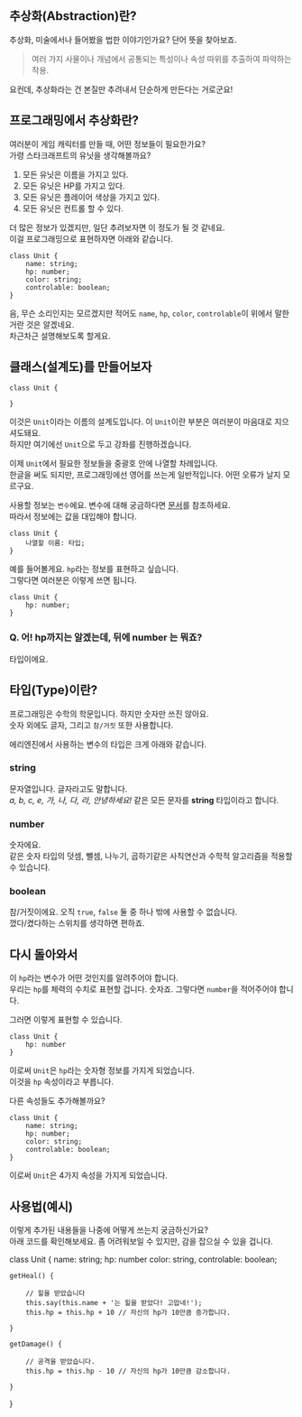 ## 추상화(Abstraction)란?

추상화, 미술에서나 들어봤을 법한 이야기인가요? 단어 뜻을 찾아보죠.

> 여러 가지 사물이나 개념에서 공통되는 특성이나 속성 따위를 추출하여 파악하는 작용.

요컨데, 추상화라는 건 본질만 추려내서 단순하게 만든다는 거로군요!

## 프로그래밍에서 추상화란?

여러분이 게임 캐릭터를 만들 때, 어떤 정보들이 필요한가요?  
가령 스타크래프트의 유닛을 생각해볼까요?

1. 모든 유닛은 이름을 가지고 있다.
1. 모든 유닛은 HP를 가지고 있다.
1. 모든 유닛은 플레이어 색상을 가지고 있다.
1. 모든 유닛은 컨트롤 할 수 있다.

더 많은 정보가 있겠지만, 일단 추려보자면 이 정도가 될 것 같네요.  
이걸 프로그래밍으로 표현하자면 아래와 같습니다.

```
class Unit {
    name: string;
    hp: number;
    color: string;
    controlable: boolean;
}
```

음, 무슨 소리인지는 모르겠지만 적어도 `name`, `hp`, `color`, `controlable`이 위에서 말한 거란 것은 알겠네요.  
차근차근 설명해보도록 할게요.

## 클래스(설계도)를 만들어보자

```
class Unit {

}
```

이것은 `Unit`이라는 이름의 설계도입니다. 이 `Unit`이란 부분은 여러분이 마음대로 지으셔도돼요.  
하지만 여기에선 `Unit`으로 두고 강좌를 진행하겠습니다.

이제 `Unit`에서 필요한 정보들을 중괄호 안에 나열할 차례입니다.  
한글을 써도 되지만, 프로그래밍에선 영어를 쓰는게 일반적입니다. 어떤 오류가 날지 모르구요.

사용할 정보는 `변수`에요. 변수에 대해 궁금하다면 [문서](./what-is-variable)를 참조하세요.  
따라서 정보에는 값을 대입해야 합니다.

```
class Unit {
    나열할 이름: 타입;
}
```

예를 들어볼게요. `hp`라는 정보를 표현하고 싶습니다.  
그렇다면 여러분은 이렇게 쓰면 됩니다.

```
class Unit {
    hp: number;
}
```

### Q. 어! **hp**까지는 알겠는데, 뒤에 **number** 는 뭐죠?
타입이에요.

## 타입(Type)이란?

프로그래밍은 수학의 학문입니다. 하지만 숫자만 쓰진 않아요.  
숫자 외에도 글자, 그리고 `참/거짓` 또한 사용합니다.

에리엔진에서 사용하는 변수의 타입은 크게 아래와 같습니다.

### string

문자열입니다. 글자라고도 말합니다.  
*a, b, c, e, 가, 나, 다, 라, 안녕하세요!* 같은 모든 문자를 **string** 타입이라고 합니다.


### number

숫자에요.  
같은 숫자 타입의 덧셈, 뺄셈, 나누기, 곱하기같은 사칙연산과 수학적 알고리즘을 적용할 수 있습니다.

### boolean

참/거짓이에요. 오직 `true`, `false` 둘 중 하나 밖에 사용할 수 없습니다.  
껐다/켰다하는 스위치를 생각하면 편하죠.

## 다시 돌아와서

이 `hp`라는 변수가 어떤 것인지를 알려주어야 합니다.  
우리는 `hp`를 체력의 수치로 표현할 겁니다. 숫자죠. 그렇다면 `number`을 적어주어야 합니다.

그러면 이렇게 표현할 수 있습니다.

```
class Unit {
    hp: number
}
```

이로써 `Unit`은 `hp`라는 숫자형 정보를 가지게 되었습니다.  
이것을 `hp` 속성이라고 부릅니다.

다른 속성들도 추가해볼까요?

```
class Unit {
    name: string;
    hp: number;
    color: string;
    controlable: boolean;
}
```

이로써 `Unit`은 4가지 속성을 가지게 되었습니다.

## 사용법(예시)

이렇게 추가된 내용들을 나중에 어떻게 쓰는지 궁금하신가요?  
아래 코드를 확인해보세요. 좀 어려워보일 수 있지만, 감을 잡으실 수 있을 겁니다.

class Unit {
    name: string;
    hp: number
    color: string,
    controlable: boolean;

    getHeal() {

        // 힐을 받았습니다
        this.say(this.name + '는 힐을 받았다! 고맙네!');
        this.hp = this.hp + 10 // 자신의 hp가 10만큼 증가합니다.

    }

    getDamage() {

        // 공격을 받았습니다.
        this.hp = this.hp - 10 // 자신의 hp가 10만큼 감소합니다.

    }
}